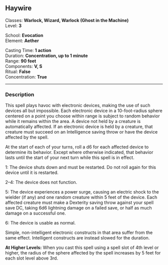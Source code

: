 ## Haywire

Classes: **Warlock, Wizard, Warlock (Ghost in the Machine)**  
Level: **3**  

School: **Evocation**  
Element: **Aether**  

Casting Time: **1 action**  
Duration: **Concentration, up to 1 minute**  
Range: **90 feet**  
Components: **V, S**  
Ritual: **False**  
Concentration: **True**  

------

### Description

This spell plays havoc with electronic devices, making the use of such devices all but impossible. Each electronic device in a 10-foot-radius sphere centered on a point you choose within range is subject to random behavior while it remains within the area. A device not held by a creature is automatically affected. If an electronic device is held by a creature, that creature must succeed on an Intelligence saving throw or have the device affected by the spell.

At the start of each of your turns, roll a d6 for each affected device to determine its behavior. Except where otherwise indicated, that behavior lasts until the start of your next turn while this spell is in effect.

1: The device shuts down and must be restarted. Do not roll again for this device until it is restarted.

2–4: The device does not function.

5: The device experiences a power surge, causing an electric shock to the wielder (if any) and one random creature within 5 feet of the device. Each affected creature must make a Dexterity saving throw against your spell save DC, taking 6d6 lightning damage on a failed save, or half as much damage on a successful one.

6: The device is usable as normal.

Simple, non-intelligent electronic constructs in that area suffer from the same effect. Intelligent constructs are instead slowed for the duration.

**At Higher Levels:** When you cast this spell using a spell slot of 4th level or higher, the radius of the sphere affected by the spell increases by 5 feet for each slot level above 3rd.